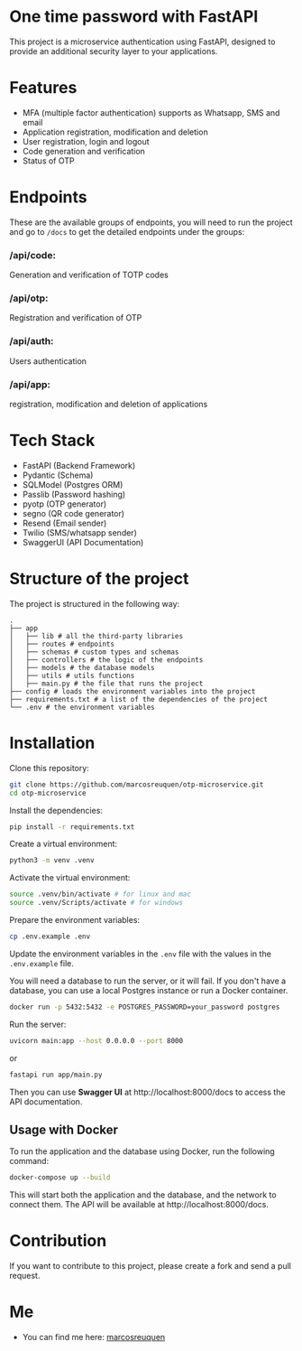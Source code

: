 # One time password with FastAPI

This project is a microservice authentication using FastAPI, designed to provide an additional security layer to your applications.

# Features

- MFA (multiple factor authentication) supports as Whatsapp, SMS and email
- Application registration, modification and deletion
- User registration, login and logout
- Code generation and verification
- Status of OTP

# Endpoints

These are the available groups of endpoints, you will need to run the project and go to `/docs` to get the detailed endpoints under the groups:
### /api/code: 
Generation and verification of TOTP codes
### /api/otp:
Registration and verification of OTP
### /api/auth:
Users authentication
### /api/app:
registration, modification and deletion of applications

# Tech Stack

- FastAPI (Backend Framework)
- Pydantic (Schema)
- SQLModel (Postgres ORM)
- Passlib (Password hashing)
- pyotp (OTP generator)
- segno (QR code generator)
- Resend (Email sender)
- Twilio (SMS/whatsapp sender)
- SwaggerUI (API Documentation)

# Structure of the project

The project is structured in the following way:
```
.
├── app
│   ├── lib # all the third-party libraries
│   ├── routes # endpoints
│   ├── schemas # custom types and schemas
│   ├── controllers # the logic of the endpoints
│   ├── models # the database models
│   ├── utils # utils functions
│   ├── main.py # the file that runs the project
├── config # loads the environment variables into the project
├── requirements.txt # a list of the dependencies of the project
└── .env # the environment variables

```

# Installation

Clone this repository: 

```bash
git clone https://github.com/marcosreuquen/otp-microservice.git
cd otp-microservice
```

Install the dependencies: 
```bash 
pip install -r requirements.txt
```

Create a virtual environment:
```bash 
python3 -m venv .venv
```

Activate the virtual environment: 
```bash
source .venv/bin/activate # for linux and mac
source .venv/Scripts/activate # for windows
```

Prepare the environment variables:

```bash
cp .env.example .env
```

Update the environment variables in the `.env` file with the values in the `.env.example` file.

You will need a database to run the server, or it will fail. If you don't have a database, you can use a local Postgres instance or run a Docker container.
```bash 
docker run -p 5432:5432 -e POSTGRES_PASSWORD=your_password postgres
```

Run the server: 
```bash
uvicorn main:app --host 0.0.0.0 --port 8000
``` 

or 

```bash
fastapi run app/main.py
```

Then you can use **Swagger UI** at http://localhost:8000/docs to access the API documentation.


## Usage with Docker

To run the application and the database using Docker, run the following command:

```bash 
docker-compose up --build
```

This will start both the application and the database, and the network to connect them. 
The API will be available at http://localhost:8000/docs.


# Contribution

If you want to contribute to this project, please create a fork and send a pull request.

# Me

- You can find me here: [marcosreuquen](https://marcosdiaz.dev)